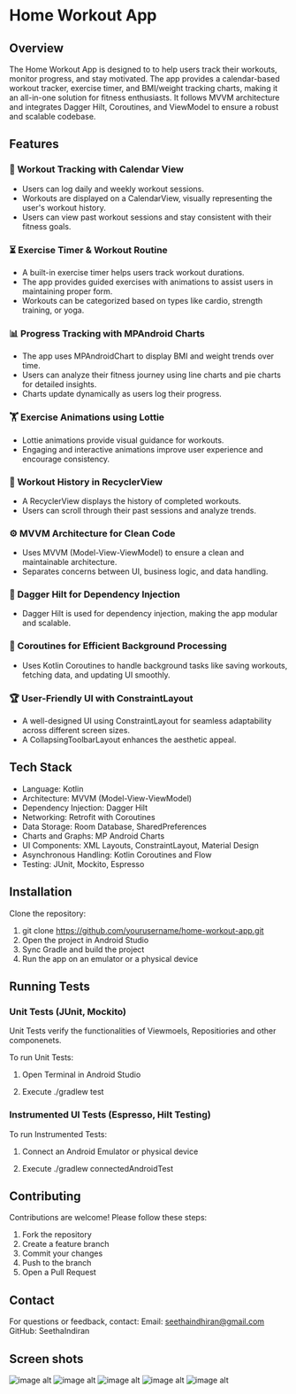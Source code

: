 # Home Workout App

## Overview
   The Home Workout App is designed to to help users track their workouts, monitor progress, and stay motivated. The app provides a calendar-based workout tracker, exercise timer, and BMI/weight tracking charts, making it an all-in-one solution for fitness enthusiasts. It follows MVVM architecture and integrates Dagger Hilt, Coroutines, and ViewModel to ensure a robust and scalable codebase.

## Features
### 📅 Workout Tracking with Calendar View

   * Users can log daily and weekly workout sessions.
   * Workouts are displayed on a CalendarView, visually representing the user's workout history.
   * Users can view past workout sessions and stay consistent with their fitness goals.

### ⏳ Exercise Timer & Workout Routine
   * A built-in exercise timer helps users track workout durations.
   * The app provides guided exercises with animations to assist users in maintaining proper form.
   * Workouts can be categorized based on types like cardio, strength training, or yoga.

### 📊 Progress Tracking with MPAndroid Charts
   * The app uses MPAndroidChart to display BMI and weight trends over time.
   * Users can analyze their fitness journey using line charts and pie charts for detailed insights.
   * Charts update dynamically as users log their progress.

### 🏋️ Exercise Animations using Lottie
   * Lottie animations provide visual guidance for workouts.
   * Engaging and interactive animations improve user experience and encourage consistency.

### 📖 Workout History in RecyclerView
   * A RecyclerView displays the history of completed workouts.
   * Users can scroll through their past sessions and analyze trends.

### ⚙️ MVVM Architecture for Clean Code
   * Uses MVVM (Model-View-ViewModel) to ensure a clean and maintainable architecture.
   * Separates concerns between UI, business logic, and data handling.

### 🚀 Dagger Hilt for Dependency Injection
   * Dagger Hilt is used for dependency injection, making the app modular and scalable.

### 🔄 Coroutines for Efficient Background Processing
   * Uses Kotlin Coroutines to handle background tasks like saving workouts, fetching data, and updating UI smoothly.

### 🏆 User-Friendly UI with ConstraintLayout
   * A well-designed UI using ConstraintLayout for seamless adaptability across different screen sizes.
   * A CollapsingToolbarLayout enhances the aesthetic appeal.

## Tech Stack
  * Language: Kotlin
  * Architecture: MVVM (Model-View-ViewModel)
  * Dependency Injection: Dagger Hilt
  * Networking: Retrofit with Coroutines
  * Data Storage: Room Database, SharedPreferences
  * Charts and Graphs: MP Android Charts
  * UI Components: XML Layouts, ConstraintLayout, Material Design
  * Asynchronous Handling: Kotlin Coroutines and Flow
  * Testing: JUnit, Mockito, Espresso

## Installation
Clone the repository:

1. git clone https://github.com/yourusername/home-workout-app.git
2. Open the project in Android Studio
3. Sync Gradle and build the project
4. Run the app on an emulator or a physical device

## Running Tests
###  Unit Tests (JUnit, Mockito)
   Unit Tests verify the functionalities of Viewmoels, Repositiories and other componenets.
   
   To run Unit Tests:
  
   1. Open Terminal in Android Studio
   
   2. Execute ./gradlew test
       
###  Instrumented UI Tests (Espresso, Hilt Testing)
    
   
   To run Instrumented Tests:
  
   1. Connect  an Android Emulator or physical device
   
   2. Execute ./gradlew connectedAndroidTest

## Contributing

Contributions are welcome! Please follow these steps:

1. Fork the repository
2. Create a feature branch
3. Commit your changes
4. Push to the branch
5. Open a Pull Request

## Contact

For questions or feedback, contact:
Email: seethaindhiran@gmail.com
GitHub: SeethaIndiran

## Screen shots

![image alt](https://github.com/SeethaIndiran/Home-Workout/blob/050d0bb587c8149b525f948534d6a7e7a882f23d/1%5B2%5D.png)
![image alt](https://github.com/SeethaIndiran/Home-Workout/blob/39c7ec4eb2f3677881b97292ab3ca2480dcd5dcf/2%5B1%5D.png)
![image alt](https://github.com/SeethaIndiran/Home-Workout/blob/6bf147f8b6f167455d1b6776fd28dee656f85f16/3%5B1%5D.png)
![image alt](https://github.com/SeethaIndiran/Home-Workout/blob/4539842c765ada18965be8c7f80515d039b76002/4%5B1%5D.png)
![image alt](https://github.com/SeethaIndiran/Home-Workout/blob/7a8c1499d5fa8db24bfedeb80c6f5304bce1f52d/5%5B1%5D.png)
